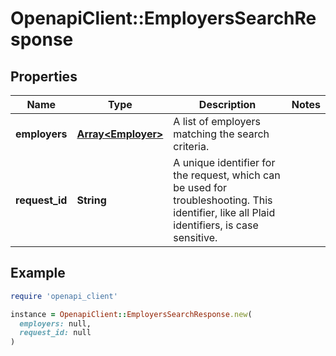 # OpenapiClient::EmployersSearchResponse

## Properties

| Name | Type | Description | Notes |
| ---- | ---- | ----------- | ----- |
| **employers** | [**Array&lt;Employer&gt;**](Employer.md) | A list of employers matching the search criteria. |  |
| **request_id** | **String** | A unique identifier for the request, which can be used for troubleshooting. This identifier, like all Plaid identifiers, is case sensitive. |  |

## Example

```ruby
require 'openapi_client'

instance = OpenapiClient::EmployersSearchResponse.new(
  employers: null,
  request_id: null
)
```

